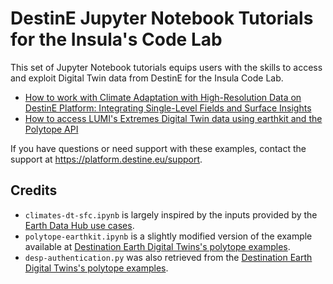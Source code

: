 # DestinE Jupyter Notebook Tutorials for the Insula's Code Lab

This set of Jupyter Notebook tutorials equips users with the skills to access and exploit Digital Twin data from DestinE for the Insula Code Lab.

* [How to work with Climate Adaptation with High-Resolution Data on DestinE Platform: Integrating Single-Level Fields and Surface Insights](./climate-dt-sfc.ipynb)
* [How to access LUMI's Extremes Digital Twin data using earthkit and the Polytope API](./polytope-earthkit.ipynb)

If you have questions or need support with these examples, contact the support at https://platform.destine.eu/support.

## Credits

* `climates-dt-sfc.ipynb` is largely inspired by the inputs provided by the [Earth Data Hub use cases](https://earthdatahub.com/use-cases).
* `polytope-earthkit.ipynb` is a slightly modified version of the example available at [Destination Earth Digital Twins's polytope examples](https://github.com/destination-earth-digital-twins/polytope-examples/).
* `desp-authentication.py` was also retrieved from the [Destination Earth Digital Twins's polytope examples](https://github.com/destination-earth-digital-twins/polytope-examples/).